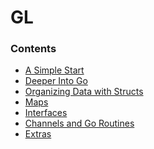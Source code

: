 # GL


### Contents

- [A Simple Start](https://github.com/alpha74/GL/blob/main/A_Simple_Start/README.md)
- [Deeper Into Go](https://github.com/alpha74/GL/blob/main/Deeper_Into_Go/README.md)
- [Organizing Data with Structs]()
- [Maps]()
- [Interfaces]()
- [Channels and Go Routines]()
- [Extras]()

